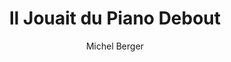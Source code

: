 ---
layout: post
title: Il Jouait du Piano Debout
author: Michel Berger
language: "Français"
image:
  artist: michel-berger.png
---